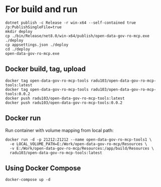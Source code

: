 # For build and run

```
dotnet publish -c Release -r win-x64 --self-contained true /p:PublishSingleFile=true
mkdir deploy
cp ./bin/Release/net8.0/win-x64/publish/open-data-gov-ro-mcp.exe ./deploy
cp appsettings.json ./deploy
cd ./deploy
open-data-gov-ro-mcp.exe
```

## Docker build, tag, upload

```
docker tag open-data-gov-ro-mcp-tools radu103/open-data-gov-ro-mcp-tools:latest
docker tag open-data-gov-ro-mcp-tools radu103/open-data-gov-ro-mcp-tools:0.0.2
docker push radu103/open-data-gov-ro-mcp-tools:latest
docker push radu103/open-data-gov-ro-mcp-tools:0.0.2
```

## Docker run

Run container with volume mapping from local path:
```
docker run -d -p 21212:21212 --name open-data-gov-ro-mcp-tools1 \
  -e LOCAL_VOLUME_PATH=E:/Work/open-data-gov-ro-mcp/Resources \
  -v E:/Work/open-data-gov-ro-mcp/Resources:/app/build/Resources \
  radu103/open-data-gov-ro-mcp-tools:latest
```

## Using Docker Compose

```
docker-compose up -d
```
